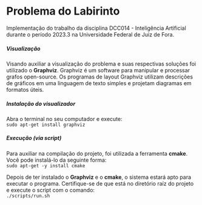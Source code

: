 # Problema do Labirinto

Implementação do trabalho da disciplina DCC014 - Inteligência Artificial durante o período 2023.3 na Universidade Federal de Juiz de Fora.

##### Visualização

Visando auxiliar a visualização do problema e suas respectivas soluções foi utilizado o **Graphviz**. Graphviz é um software para manipular e processar grafos open-source. Os programas de layout Graphviz utilizam descrições de gráficos em uma linguagem de texto simples e projetam diagramas em formatos úteis.

##### Instalação do visualizador

Abra o terminal no seu computador e execute:<br/>
`sudo apt-get install graphviz`

##### Execução (via script)

Para auxiliar na compilação do projeto, foi utilizada a ferramenta **cmake**. Você pode instalá-lo da seguinte forma:<br/>
`sudo apt-get -y install cmake`

Depois de ter instalado o **Graphviz** e o **cmake**, o sistema estará apto para executar o programa.
Certifique-se de que está no diretório raíz do projeto e execute o script com o comando:<br/>
`./scripts/run.sh`
